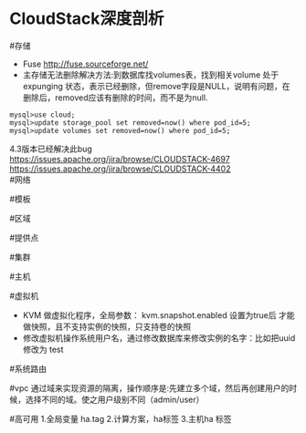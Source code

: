 CloudStack深度剖析
==============

#存储
- Fuse http://fuse.sourceforge.net/
- 主存储无法删除解决方法:到数据库找volumes表，找到相关volume 处于expunging 状态，表示已经删除，但remove字段是NULL，说明有问题，在删除后，removed应该有删除的时间，而不是为null.
```
mysql>use cloud;
mysql>update storage_pool set removed=now() where pod_id=5;
mysql>update volumes set removed=now() where pod_id=5;
```
4.3版本已经解决此bug   
https://issues.apache.org/jira/browse/CLOUDSTACK-4697   
https://issues.apache.org/jira/browse/CLOUDSTACK-4402   
#网络

#模板

#区域

#提供点

#集群

#主机

#虚拟机
- KVM 做虚拟化程序，全局参数： kvm.snapshot.enabled  设置为true后 才能做快照，且不支持实例的快照，只支持卷的快照 
- 修改虚拟机操作系统用户名，通过修改数据库来修改实例的名字：比如把uuid修改为 test

#系统路由

#vpc
  通过域来实现资源的隔离，操作顺序是:先建立多个域，然后再创建用户的时候，选择不同的域。使之用户级别不同（admin/user）
  
#高可用
  1.全局变量 ha.tag
  2.计算方案，ha标签
  3.主机ha 标签
